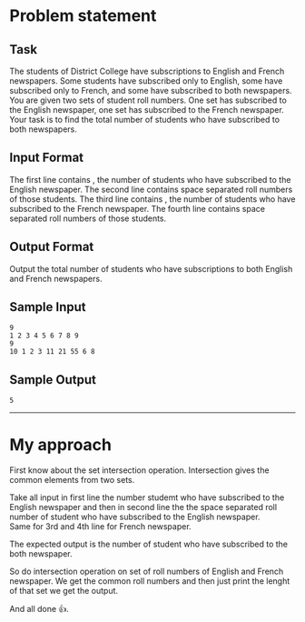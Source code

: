 # Problem statement
## Task
The students of District College have subscriptions to English and French newspapers. Some students have subscribed only to English, some have subscribed only to French, and some have subscribed to both newspapers.
You are given two sets of student roll numbers. One set has subscribed to the English newspaper, one set has subscribed to the French newspaper. Your task is to find the total number of students who have subscribed to both newspapers.
## Input Format
The first line contains , the number of students who have subscribed to the English newspaper.
The second line contains  space separated roll numbers of those students.
The third line contains , the number of students who have subscribed to the French newspaper.
The fourth line contains  space separated roll numbers of those students.
## Output Format
Output the total number of students who have subscriptions to both English and French newspapers.
## Sample Input
`9`  
`1 2 3 4 5 6 7 8 9`  
`9`  
`10 1 2 3 11 21 55 6 8`  
## Sample Output
`5`
<hr>

# My approach
First know about the set intersection operation. Intersection gives the common elements from two sets.

Take all input in first line the number studemt who have subscribed to the English newspaper and then in second line the the space separated roll number of student who have subscribed to the English newspaper.  
Same for 3rd and 4th line for French newspaper.

The expected output is the number of student who have subscribed to the both newspaper.  

So do intersection operation on set of roll numbers of English and French newspaper. We get the common roll numbers and then just print the lenght of that set we get the output.

And all done 👍.
